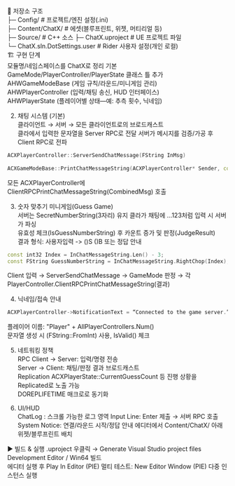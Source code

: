 📁 저장소 구조  
├─ Config/ # 프로젝트/엔진 설정(.ini)  
├─ Content/ChatX/ # 에셋(블루프린트, 위젯, 머티리얼 등)  
├─ Source/ # C++ 소스 ├─ ChatX.uproject # UE 프로젝트 파일  
└─ ChatX.sln.DotSettings.user # Rider 사용자 설정(개인 로컬)  
🏗️ 구현 단계  
모듈명/네임스페이스를 ChatX로 정리 기본  
GameMode/PlayerController/PlayerState 클래스 틀 추가  
AHWGameModeBase (게임 규칙/라운드/미니게임 관리)  
AHWPlayerController (입력/채팅 송신, HUD 인터페이스)  
AHWPlayerState (플레이어별 상태—예: 추측 횟수, 닉네임)  
  
2) 채팅 시스템  (기본)  
클라이언트 → 서버 → 모든 클라이언트로의 브로드캐스트  
클라에서 입력한 문자열을 Server RPC로 전달 서버가 메시지를 검증/가공 후 Client RPC로 전파  
```cpp  
ACXPlayerController::ServerSendChatMessage(FString InMsg)  
  
ACXGameModeBase::PrintChatMessageString(ACXPlayerController* Sender, const FString& Msg)  
```  
  
모든 ACXPlayerController에 ClientRPCPrintChatMessageString(CombinedMsg) 호출   

3) 숫자 맞추기 미니게임(Guess Game)  
서버는 SecretNumberString(3자리) 유지 클라가 채팅에 ...123처럼 입력 시 서버가 파싱  
유효성 체크(IsGuessNumberString) 후 카운트 증가 및 판정(JudgeResult)  
결과 형식: 사용자입력 -> ()S ()B 또는 정답 안내  
```cpp
const int32 Index = InChatMessageString.Len() - 3;
const FString GuessNumberString = InChatMessageString.RightChop(Index);
```

Client 입력 → ServerSendChatMessage → GameMode 판정 → 각 PlayerController.ClientRPCPrintChatMessageString(결과)  

4) 닉네임/접속 안내  
```cpp
ACXPlayerController->NotificationText = “Connected to the game server.”  
```
플레이어 이름: "Player" + AllPlayerControllers.Num()   
문자열 생성 시 (FString::FromInt) 사용, IsValid() 체크   

5) 네트워킹 정책  
RPC Client → Server: 입력/명령 전송  
Server → Client: 채팅/판정 결과 브로드캐스트  
Replication ACXPlayerState::CurrentGuessCount 등 진행 상황을 Replicated로 노출 가능  
DOREPLIFETIME 매크로로 동기화  

6) UI/HUD  
ChatLog : 스크롤 가능한 로그 영역 Input Line: Enter 제출 → 서버 RPC 호출  
System Notice: 연결/라운드 시작/정답 안내 에디터에서 Content/ChatX/ 아래 위젯/블루프린트 배치  

▶️ 빌드 & 실행 
.uproject 우클릭 → Generate Visual Studio project files Development Editor / Win64 빌드   
에디터 실행 후 Play In Editor (PIE) 멀티 테스트: New Editor Window (PIE) 다중 인스턴스 실행   
